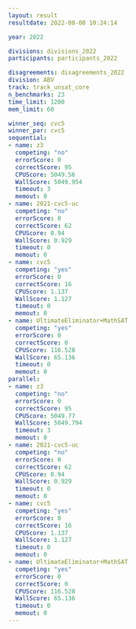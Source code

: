 ```yaml
---
layout: result
resultdate: 2022-08-08 10:24:14

year: 2022

divisions: divisions_2022
participants: participants_2022

disagreements: disagreements_2022
division: ABV
track: track_unsat_core
n_benchmarks: 23
time_limit: 1200
mem_limit: 60

winner_seq: cvc5
winner_par: cvc5
sequential:
- name: z3
  competing: "no"
  errorScore: 0
  correctScore: 95
  CPUScore: 5049.56
  WallScore: 5049.954
  timeout: 3
  memout: 0
- name: 2021-cvc5-uc
  competing: "no"
  errorScore: 0
  correctScore: 62
  CPUScore: 0.94
  WallScore: 0.929
  timeout: 0
  memout: 0
- name: cvc5
  competing: "yes"
  errorScore: 0
  correctScore: 16
  CPUScore: 1.137
  WallScore: 1.127
  timeout: 0
  memout: 0
- name: UltimateEliminator+MathSAT
  competing: "yes"
  errorScore: 0
  correctScore: 0
  CPUScore: 116.528
  WallScore: 65.136
  timeout: 0
  memout: 0
parallel:
- name: z3
  competing: "no"
  errorScore: 0
  correctScore: 95
  CPUScore: 5049.77
  WallScore: 5049.794
  timeout: 3
  memout: 0
- name: 2021-cvc5-uc
  competing: "no"
  errorScore: 0
  correctScore: 62
  CPUScore: 0.94
  WallScore: 0.929
  timeout: 0
  memout: 0
- name: cvc5
  competing: "yes"
  errorScore: 0
  correctScore: 16
  CPUScore: 1.137
  WallScore: 1.127
  timeout: 0
  memout: 0
- name: UltimateEliminator+MathSAT
  competing: "yes"
  errorScore: 0
  correctScore: 0
  CPUScore: 116.528
  WallScore: 65.136
  timeout: 0
  memout: 0
---
```

